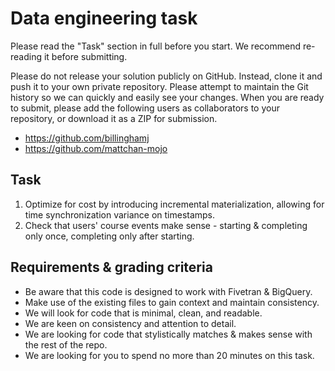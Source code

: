 # Data engineering task

Please read the "Task" section in full before you start. We recommend re-reading it before submitting.

Please do not release your solution publicly on GitHub. Instead, clone it and push it to your own private repository. Please attempt to maintain the Git history so we can quickly and easily see your changes. When you are ready to submit, please add the following users as collaborators to your repository, or download it as a ZIP for submission.

- https://github.com/billinghamj
- https://github.com/mattchan-mojo

## Task

1. Optimize for cost by introducing incremental materialization, allowing for time synchronization variance on timestamps.
2. Check that users' course events make sense - starting & completing only once, completing only after starting.

## Requirements & grading criteria

- Be aware that this code is designed to work with Fivetran & BigQuery.
- Make use of the existing files to gain context and maintain consistency.
- We will look for code that is minimal, clean, and readable.
- We are keen on consistency and attention to detail.
- We are looking for code that stylistically matches & makes sense with the rest of the repo.
- We are looking for you to spend no more than 20 minutes on this task.

